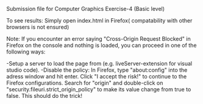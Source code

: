 Submission file for Computer Graphics Exercise-4 (Basic level)

To see results: Simply open index.html in Firefox( compatability with other browsers is not ensured)

Note: If you encounter an error saying "Cross-Origin Request Blocked" in Firefox on the console and nothing is loaded, you can proceed in one of the following ways:

-Setup a server to load the page from (e.g. liveServer-extension for visual studio code).
-Disable the policy: In Firefox, type "about:config" into the adress window and hit enter. Click "I accept the risk!" to continue to the Firefox configurations. Search for "origin" and double-click on "security.fileuri.strict_origin_policy" to make its value change from true to false. This should do the trick!
